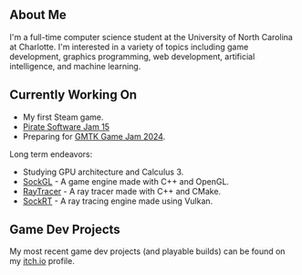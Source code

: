 ## About Me
I'm a full-time computer science student at the University of North Carolina at Charlotte. I'm interested in a variety of topics including game development, graphics programming, web development, artificial intelligence, and machine learning.

## Currently Working On
* My first Steam game.
* [Pirate Software Jam 15](https://itch.io/jam/pirate)
* Preparing for [GMTK Game Jam 2024](https://itch.io/jam/gmtk-2024).

Long term endeavors:
* Studying GPU architecture and Calculus 3.
* [SockGL](https://github.com/odesai840/Sock-Engine) - A game engine made with C++ and OpenGL.
* [RayTracer](https://github.com/odesai840/RayTracer) - A ray tracer made with C++ and CMake.
* [SockRT](https://github.com/odesai840/SockRT) - A ray tracing engine made using Vulkan.

## Game Dev Projects
My most recent game dev projects (and playable builds) can be found on my [itch.io](https://sock8416.itch.io/) profile.
